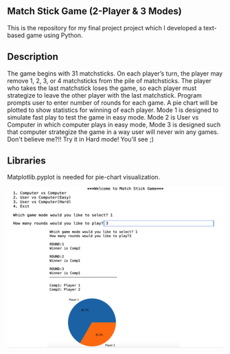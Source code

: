 ## Match Stick Game (2-Player & 3 Modes)

This is the repository for my final project project which I developed a text-based game using Python.

## Description

The game begins with 31 matchsticks. On each player’s turn, the player may remove 1, 2, 3, or 4 matchsticks from the pile of matchsticks. The player who takes the last matchstick loses the game, so each player must strategize to leave the other player with the last matchstick. Program prompts user to enter number of rounds for each game.
A pie chart will be plotted to show statistics for winning of each player.
Mode 1 is designed to simulate fast play to test the game in easy mode.
Mode 2 is User vs Computer in which computer plays in easy mode,
Mode 3 is designed such that computer strategize the game in a way user will never win any games. Don't believe me?!! Try it in Hard mode! You'll see ;)

## Libraries

Matplotlib.pyplot is needed for pie-chart visualization.

![Screen shot of the run](snapshot.png)
